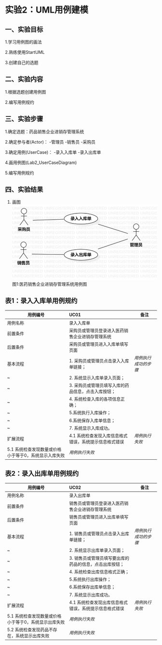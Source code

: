 # 实验2：UML用例建模

## 一、实验目标

1.学习用例图的画法

2.熟练使用StartUML

3.创建自己的选题

## 二、实验内容

1.根据选题创建用例图

2.编写用例规约

## 三、实验步骤

1.确定选题：药品销售企业进销存管理系统

2.确定参与者(Actor)：
	-管理员
	-销售员
	-采购员

3.确定用例(UserCase)：
	-录入入库单
	-录入出库单
	
4.画用例图(Lab2_UserCaseDiagram)

5.编写用例规约


## 四、实验结果

1. 画图
![实验二用例图](./Lab2_UserCaseDiagram.jpg)
图1:医药销售企业进销存管理系统用例图

## 表1：录入入库单用例规约  

用例编号  | UC01 | 备注  
-|:--|-  
用例名称  | 录入入库单  |   
前置条件  |  采购员或管理员登录进入医药销售企业进销存管理系统   |
后置条件  |  采购员或管理员进入入库单填写页面     |   
基本流程  | 1. 采购员或管理员点击录入入库单链接；  |*用例执行成功的步骤*    
~| 2. 系统显示入库单录入页面；  |   
~| 3. 采购员或管理员填写入库的药品信息，点击入库按钮；  |   
~| 4. 系统检查入库的各项信息正确； |   
~| 5.系统执行入库操作； |  
~  | 6.系统保存入库单信息； |                      
~ | 7. 系统显示入库成功。 | 
扩展流程 | 4.1 系统检查发现入库信息格式错误，系统提示信息格式错误 |*用例执行失败* 
 | 5.1 系统检查发现数量或价格小于等于0，系统显示入库失败 |*用例执行失败* 

## 表2：录入出库单用例规约  

用例编号  | UC02 | 备注  
-|:-|-  
用例名称  | 录入出库单  |   
前置条件  |  销售员或管理员登录进入医药销售企业进销存管理系统   |
后置条件  |  销售员或管理员进入出库单填写页面     |  
基本流程  | 1. 销售员或管理员点击录入出库单链接；  |*用例执行成功的步骤*    
~| 2. 系统显示出库单录入页面；  |   
~| 3. 销售员或管理员填写要出库的药品的信息，点击出库按钮；  |   
~| 4. 系统检查出库信息格式正确； |   
~| 5.系统执行出库操作； |  
~  | 6.系统保存出库单信息； |    
~ | 7. 系统显示出库成功。 | 
扩展流程 | 4.1 系统检查发现出库信息格式错误，系统提示信息格式错误 |*用例执行失败* 
 | 5.1 系统检查发现数量或价格小于等于0，系统显示出库失败 |*用例执行失败* 
 | 5.2 系统检查发现药品不存在，系统显示出库失败 |*用例执行失败* 
